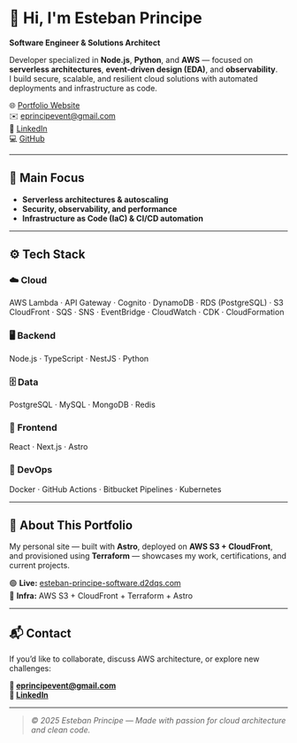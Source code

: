 # 👋 Hi, I'm Esteban Principe

**Software Engineer & Solutions Architect**

Developer specialized in **Node.js**, **Python**, and **AWS** — focused on **serverless architectures**, **event-driven design (EDA)**, and **observability**.  
I build secure, scalable, and resilient cloud solutions with automated deployments and infrastructure as code.

🌐 [Portfolio Website](https://esteban-principe-software.d2dqs.com/en/)  
✉️ [eprincipevent@gmail.com](mailto:eprincipevent@gmail.com)  
💼 [LinkedIn](https://www.linkedin.com/in/esteban-principe-5b6525336/)  
💻 [GitHub](https://github.com/Miunmn)

---

## 🧭 Main Focus

- **Serverless architectures & autoscaling**
- **Security, observability, and performance**
- **Infrastructure as Code (IaC) & CI/CD automation**

---

## ⚙️ Tech Stack

### ☁️ Cloud
AWS Lambda · API Gateway · Cognito · DynamoDB · RDS (PostgreSQL) · S3  
CloudFront · SQS · SNS · EventBridge · CloudWatch · CDK · CloudFormation

### 🖥 Backend
Node.js · TypeScript · NestJS · Python

### 🗄 Data
PostgreSQL · MySQL · MongoDB · Redis

### 🧩 Frontend
React · Next.js · Astro

### 🧰 DevOps
Docker · GitHub Actions · Bitbucket Pipelines · Kubernetes

---

## 🚀 About This Portfolio

My personal site — built with **Astro**, deployed on **AWS S3 + CloudFront**, and provisioned using **Terraform** — showcases my work, certifications, and current projects.

🟢 **Live:** [esteban-principe-software.d2dqs.com](https://esteban-principe-software.d2dqs.com/en/)  
🧱 **Infra:** AWS S3 + CloudFront + Terraform + Astro

---

## 📬 Contact

If you’d like to collaborate, discuss AWS architecture, or explore new challenges:

**📧 eprincipevent@gmail.com**  
**🔗 [LinkedIn](https://www.linkedin.com/in/esteban-principe-5b6525336/)**

---

> _© 2025 Esteban Principe — Made with passion for cloud architecture and clean code._
